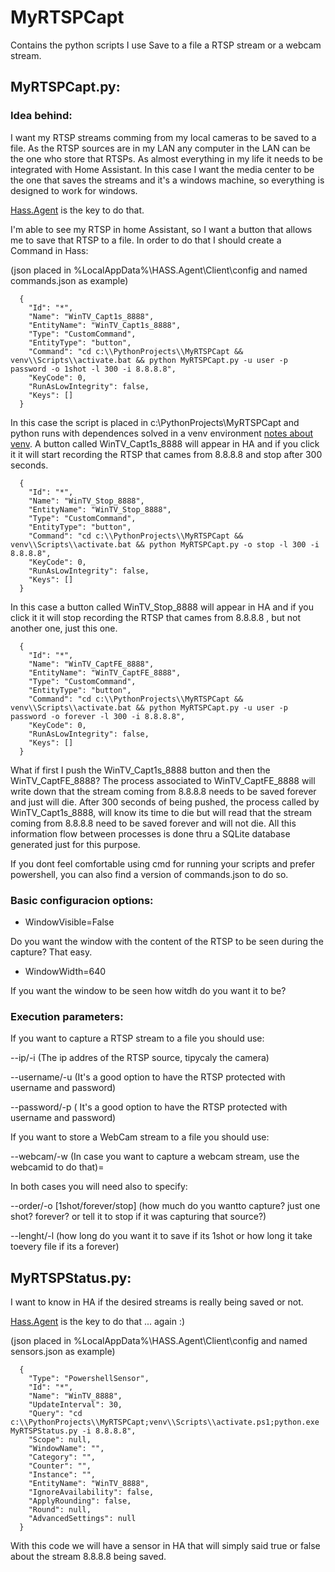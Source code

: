 # MyRTSPCapt

Contains the python scripts I use Save to a file a RTSP stream or a webcam stream.

## MyRTSPCapt.py:
### Idea behind:

I want my RTSP streams comming from my local cameras to be saved to a file. As the RTSP sources are in my LAN any computer in the LAN can be the one who store that RTSPs. As almost everything in my life it needs to be integrated with Home Assistant. In this case I want the media center to be the one that saves the streams and it's a windows machine, so everything is designed to work for windows.

[Hass.Agent](https://github.com/hass-agent/HASS.Agent) is the key to do that.

I'm able to see my RTSP in home Assistant, so I want a button that allows me to save that RTSP to a file. In order to do that I should create a Command in Hass:

(json placed in %LocalAppData%\HASS.Agent\Client\config and named commands.json as example)
```
  {
    "Id": "*",
    "Name": "WinTV_Capt1s_8888",
    "EntityName": "WinTV_Capt1s_8888",
    "Type": "CustomCommand",
    "EntityType": "button",
    "Command": "cd c:\\PythonProjects\\MyRTSPCapt && venv\\Scripts\\activate.bat && python MyRTSPCapt.py -u user -p password -o 1shot -l 300 -i 8.8.8.8",
    "KeyCode": 0,
    "RunAsLowIntegrity": false,
    "Keys": []
  }
```
In this case the script is placed in c:\PythonProjects\MyRTSPCapt and python runs with dependences solved in a venv environment [notes about venv](https://docs.python.org/3/library/venv.html). A button called WinTV_Capt1s_8888 will appear in HA and if you click it it will start recording the RTSP that cames from 8.8.8.8 and stop after 300 seconds.
```
  {
    "Id": "*",
    "Name": "WinTV_Stop_8888",
    "EntityName": "WinTV_Stop_8888",
    "Type": "CustomCommand",
    "EntityType": "button",
    "Command": "cd c:\\PythonProjects\\MyRTSPCapt && venv\\Scripts\\activate.bat && python MyRTSPCapt.py -o stop -l 300 -i 8.8.8.8",
    "KeyCode": 0,
    "RunAsLowIntegrity": false,
    "Keys": []
  }
```
In this case a button called WinTV_Stop_8888 will appear in HA and if you click it it will stop recording the RTSP that cames from 8.8.8.8 , but not another one, just this one.
```
  {
    "Id": "*",
    "Name": "WinTV_CaptFE_8888",
    "EntityName": "WinTV_CaptFE_8888",
    "Type": "CustomCommand",
    "EntityType": "button",
    "Command": "cd c:\\PythonProjects\\MyRTSPCapt && venv\\Scripts\\activate.bat && python MyRTSPCapt.py -u user -p password -o forever -l 300 -i 8.8.8.8",
    "KeyCode": 0,
    "RunAsLowIntegrity": false,
    "Keys": []
  }
```
What if first I push the WinTV_Capt1s_8888 button and then the WinTV_CaptFE_8888? The process associated to WinTV_CaptFE_8888 will write down that the stream coming from 8.8.8.8 needs to be saved forever and just will die. After 300 seconds of being pushed, the process called by WinTV_Capt1s_8888, will know its time to die but will read that the stream coming from 8.8.8.8 need to be saved forever and will not die. All this information flow between processes is done thru a SQLite database generated just for this purpose.

If you dont feel comfortable using cmd for running your scripts and prefer powershell, you can also find a version of commands.json to do so.

### Basic configuracion options:

- WindowVisible=False

Do you want the window with the content of the RTSP to be seen during the capture? That easy.

- WindowWidth=640

If you want the window to be seen how witdh do you want it to be?

### Execution parameters:

If you want to capture a RTSP stream to a file you should use:

--ip/-i <ip> (The ip addres of the RTSP source, tipycaly the camera)

--username/-u <username> (It's a good option to have the RTSP protected with username and password)

--password/-p <password>( It's a good option to have the RTSP protected with username and password)

If you want to store a WebCam stream to a file you should use:

--webcam/-w <webcamid> (In case you want to capture a webcam stream, use the webcamid to do that)=

In both cases you will need also to specify:

--order/-o [1shot/forever/stop] (how much do you wantto capture? just one shot? forever? or tell it to stop if it was capturing that source?)

--lenght/-l <secs> (how long do you want it to save if its 1shot or how long it take toevery file if its a forever)

## MyRTSPStatus.py:

I want to know in HA if the desired streams is really being saved or not.

[Hass.Agent](https://github.com/hass-agent/HASS.Agent) is the key to do that ... again :)

(json placed in %LocalAppData%\HASS.Agent\Client\config and named sensors.json as example)
```
  {
    "Type": "PowershellSensor",
    "Id": "*",
    "Name": "WinTV_8888",
    "UpdateInterval": 30,
    "Query": "cd c:\\PythonProjects\\MyRTSPCapt;venv\\Scripts\\activate.ps1;python.exe MyRTSPStatus.py -i 8.8.8.8",
    "Scope": null,
    "WindowName": "",
    "Category": "",
    "Counter": "",
    "Instance": "",
    "EntityName": "WinTV_8888",
    "IgnoreAvailability": false,
    "ApplyRounding": false,
    "Round": null,
    "AdvancedSettings": null
  }
```
With this code we will have a sensor in HA that will simply said true or false about the stream 8.8.8.8 being saved.

